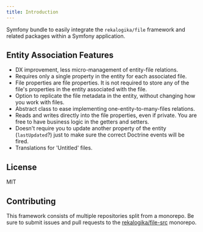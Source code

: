 ```yaml
---
title: Introduction
---
```


Symfony bundle to easily integrate the `rekalogika/file` framework and related
packages within a Symfony application.

## Entity Association Features

* DX improvement, less micro-management of entity-file relations.
* Requires only a single property in the entity for each associated file.
* File properties are file properties. It is not required to store any of the
  file's properties in the entity associated with the file.
* Option to replicate the file metadata in the entity, without changing how you
  work with files.
* Abstract class to ease implementing one-entity-to-many-files relations.
* Reads and writes directly into the file properties, even if private. You are
  free to have business logic in the getters and setters.
* Doesn't require you to update another property of the entity (`lastUpdated`?)
  just to make sure the correct Doctrine events will be fired.
* Translations for 'Untitled' files.

## License

MIT

## Contributing

This framework consists of multiple repositories split from a monorepo. Be
sure to submit issues and pull requests to the
[rekalogika/file-src](https://github.com/rekalogika/file-src) monorepo.
